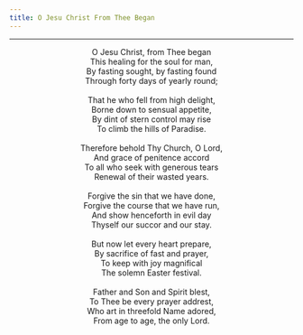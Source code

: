 ```yaml
---
title: O Jesu Christ From Thee Began
---
```


---
<center>
O Jesu Christ, from Thee began<br/>
This healing for the soul for man,<br/>
By fasting sought, by fasting found<br/>
Through forty days of yearly round;<br/>
<br/>
That he who fell from high delight,<br/>
Borne down to sensual appetite,<br/>
By dint of stern control may rise<br/>
To climb the hills of Paradise.<br/>
<br/>
Therefore behold Thy Church, O Lord,<br/>
And grace of penitence accord<br/>
To all who seek with generous tears<br/>
Renewal of their wasted years.<br/>
<br/>
Forgive the sin that we have done,<br/>
Forgive the course that we have run,<br/>
And show henceforth in evil day<br/>
Thyself our succor and our stay.<br/>
<br/>
But now let every heart prepare,<br/>
By sacrifice of fast and prayer,<br/>
To keep with joy magnifical<br/>
The solemn Easter festival.<br/>
<br/>
Father and Son and Spirit blest,<br/>
To Thee be every prayer addrest,<br/>
Who art in threefold Name adored,<br/>
From age to age, the only Lord.
</center>